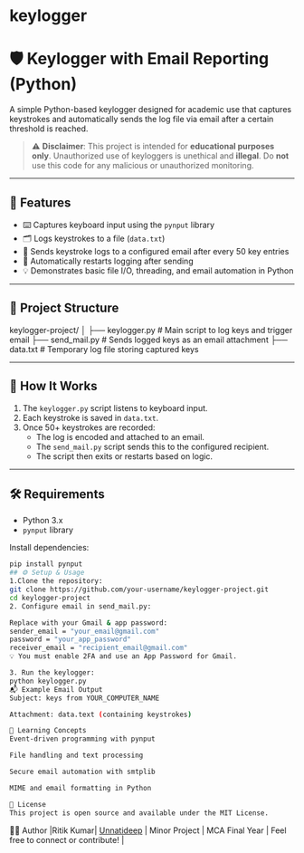 # keylogger
# 🛡️ Keylogger with Email Reporting (Python)

A simple Python-based keylogger designed for academic use that captures keystrokes and automatically sends the log file via email after a certain threshold is reached.

> ⚠️ **Disclaimer**: This project is intended for **educational purposes only**. Unauthorized use of keyloggers is unethical and **illegal**. Do **not** use this code for any malicious or unauthorized monitoring.

---

## 📌 Features

- ⌨️ Captures keyboard input using the `pynput` library
- 🗂️ Logs keystrokes to a file (`data.txt`)
- 📧 Sends keystroke logs to a configured email after every 50 key entries
- 🔄 Automatically restarts logging after sending
- 💡 Demonstrates basic file I/O, threading, and email automation in Python

---

## 📁 Project Structure

keylogger-project/ │ ├── keylogger.py # Main script to log keys and trigger email ├── send_mail.py # Sends logged keys as an email attachment ├── data.txt # Temporary log file storing captured keys

---

## 🚀 How It Works

1. The `keylogger.py` script listens to keyboard input.
2. Each keystroke is saved in `data.txt`.
3. Once 50+ keystrokes are recorded:
   - The log is encoded and attached to an email.
   - The `send_mail.py` script sends this to the configured recipient.
   - The script then exits or restarts based on logic.

---

## 🛠️ Requirements

- Python 3.x
- `pynput` library

Install dependencies:

```bash
pip install pynput
## ⚙️ Setup & Usage
1.Clone the repository:
git clone https://github.com/your-username/keylogger-project.git
cd keylogger-project
2. Configure email in send_mail.py:

Replace with your Gmail & app password:
sender_email = "your_email@gmail.com"
password = "your_app_password"
receiver_email = "recipient_email@gmail.com"
💡 You must enable 2FA and use an App Password for Gmail.

3. Run the keylogger:
python keylogger.py
📬 Example Email Output
Subject: keys from YOUR_COMPUTER_NAME

Attachment: data.text (containing keystrokes)

🧠 Learning Concepts
Event-driven programming with pynput

File handling and text processing

Secure email automation with smtplib

MIME and email formatting in Python

📄 License
This project is open source and available under the MIT License.
```
🙋‍♂️ Author
|Ritik Kumar|
[Unnatideep](https://www.linkedin.com/in/unnati-deep/) |
Minor Project | MCA Final Year |
Feel free to connect or contribute! |


